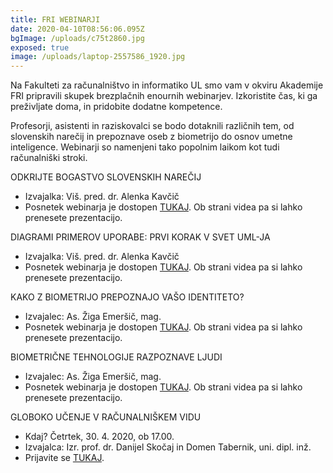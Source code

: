 ```yaml
---
title: FRI WEBINARJI
date: 2020-04-10T08:56:06.095Z
bgImage: /uploads/c75t2860.jpg
exposed: true
image: /uploads/laptop-2557586_1920.jpg
---
```

Na Fakulteti za računalništvo in informatiko UL smo vam v okviru Akademije FRI pripravili skupek brezplačnih enournih webinarjev. Izkoristite čas, ki ga preživljate doma, in pridobite dodatne kompetence.

Profesorji, asistenti in raziskovalci se bodo dotaknili različnih tem, od slovenskih narečij in prepoznave oseb z biometrijo do osnov umetne inteligence. Webinarji so namenjeni tako popolnim laikom kot tudi računalniški stroki. 

ODKRIJTE BOGASTVO SLOVENSKIH NAREČIJ

* Izvajalka: Viš. pred. dr. Alenka Kavčič
* Posnetek webinarja je dostopen [TUKAJ](https://video.arnes.si/portal/asset.zul?id=L16VBbdp9NJMTiQYYasBJ147). Ob strani videa pa si lahko prenesete prezentacijo.

DIAGRAMI PRIMEROV UPORABE: PRVI KORAK V SVET UML-JA

* Izvajalka: Viš. pred. dr. Alenka Kavčič
* Posnetek webinarja je dostopen [TUKAJ](https://video.arnes.si/portal/asset.zul?id=s1QF9VTlnkUI7UjbRfFAYtnB). Ob strani videa pa si lahko prenesete prezentacijo.

KAKO Z BIOMETRIJO PREPOZNAJO VAŠO IDENTITETO?

* Izvajalec: As. Žiga Emeršič, mag.
* Posnetek webinarja je dostopen [TUKAJ](https://bit.ly/34Z6cj0). Ob strani videa pa si lahko prenesete prezentacijo.

BIOMETRIČNE TEHNOLOGIJE RAZPOZNAVE LJUDI

* Izvajalec: As. Žiga Emeršič, mag.
* Posnetek webinarja je dostopen [TUKAJ](https://video.arnes.si/portal/asset.zul?id=b1AgSGRaRm5VRZhoYZfK1IKH). Ob strani videa pa si lahko prenesete prezentacijo.

GLOBOKO UČENJE V RAČUNALNIŠKEM VIDU

* Kdaj? Četrtek, 30. 4. 2020, ob 17.00.
* Izvajalca: Izr. prof. dr. Danijel Skočaj in Domen Tabernik, uni. dipl. inž.
* Prijavite se [TUKAJ](https://www.eventbrite.com/e/102419310916).